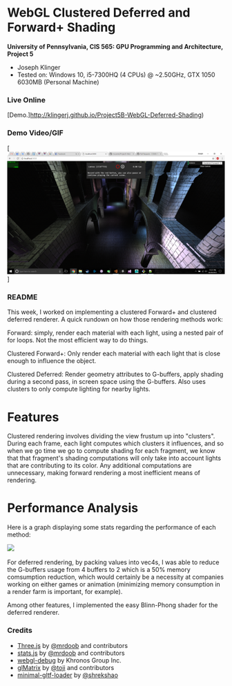 WebGL Clustered Deferred and Forward+ Shading
======================

**University of Pennsylvania, CIS 565: GPU Programming and Architecture, Project 5**

* Joseph Klinger
* Tested on: Windows 10, i5-7300HQ (4 CPUs) @ ~2.50GHz, GTX 1050 6030MB (Personal Machine)

### Live Online

[Demo.]http://klingerj.github.io/Project5B-WebGL-Deferred-Shading)

### Demo Video/GIF

[![](img/clustered_Forward.png)]

### README

This week, I worked on implementing a clustered Forward+ and clustered deferred renderer. A quick rundown on how those rendering methods work:

Forward: simply, render each material with each light, using a nested pair of for loops. Not the most efficient way to do things.

Clustered Forward+: Only render each material with each light that is close enough to influence the object.

Clustered Deferred: Render geometry attributes to G-buffers, apply shading during a second pass, in screen space using the G-buffers. Also uses clusters to only compute lighting for nearby lights.

# Features

Clustered rendering involves dividing the view frustum up into "clusters". During each frame, each light computes which clusters it influences, and so when we go time we go to compute shading for each fragment, 
we know that that fragment's shading computations will only take into account lights that are contributing to its color. Any additional computations are unnecessary, making forward rendering a most inefficient
means of rendering.

# Performance Analysis

Here is a graph displaying some stats regarding the performance of each method:

![](graph.png)

For deferred rendering, by packing values into vec4s, I was able to reduce the G-buffers usage from 4 buffers to 2 which is a 50% memory comsumption reduction, which would certainly be a necessity at companies working
on either games or animation (minimizing memory consumption in a render farm is important, for example).

Among other features, I implemented the easy Blinn-Phong shader for the deferred renderer.

### Credits

* [Three.js](https://github.com/mrdoob/three.js) by [@mrdoob](https://github.com/mrdoob) and contributors
* [stats.js](https://github.com/mrdoob/stats.js) by [@mrdoob](https://github.com/mrdoob) and contributors
* [webgl-debug](https://github.com/KhronosGroup/WebGLDeveloperTools) by Khronos Group Inc.
* [glMatrix](https://github.com/toji/gl-matrix) by [@toji](https://github.com/toji) and contributors
* [minimal-gltf-loader](https://github.com/shrekshao/minimal-gltf-loader) by [@shrekshao](https://github.com/shrekshao)

